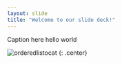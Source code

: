 ```yaml
---
layout: slide
title: "Welcome to our slide deck!"
---
```


Caption here hello world

![orderedlistocat](https://octodex.github.com/images/orderedlistocat.png)
{: .center}
